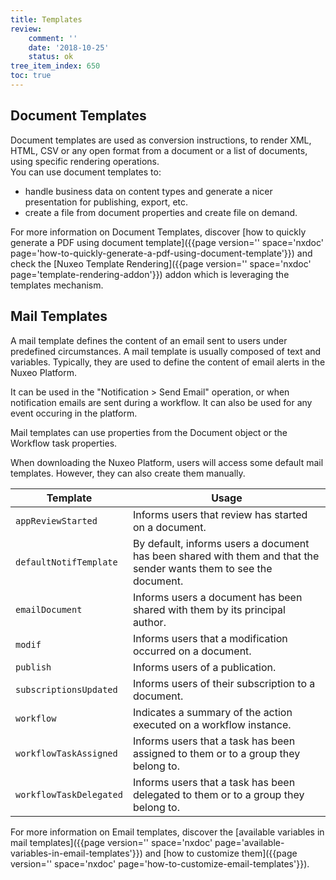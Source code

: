 ```yaml
---
title: Templates
review:
    comment: ''
    date: '2018-10-25'
    status: ok
tree_item_index: 650
toc: true
---
```

## Document Templates

Document templates are used as conversion instructions, to render XML, HTML, CSV or any open format from a document or a list of documents, using specific rendering operations.</br>
You can use document templates to:

- handle business data on content types and generate a nicer presentation for publishing, export, etc.
- create a file from document properties and create file on demand.

For more information on Document Templates, discover [how to quickly generate a PDF using document template]({{page version='' space='nxdoc' page='how-to-quickly-generate-a-pdf-using-document-template'}}) and check the [Nuxeo Template Rendering]({{page version='' space='nxdoc' page='template-rendering-addon'}}) addon which is leveraging the templates mechanism.

## Mail Templates

A mail template defines the content of an email sent to users under predefined circumstances. A mail template is usually composed of text and variables. Typically, they are used to define the content of email alerts in the Nuxeo Platform.

It can be used in the "Notification > Send Email" operation, or when notification emails are sent during a workflow. It can also be used for any event occuring in the platform.

Mail templates can use properties from the Document object or the Workflow task properties.

When downloading the Nuxeo Platform, users will access some default mail templates. However, they can also create them manually.  

| Template | Usage |
|---|---|
| `appReviewStarted` | Informs users that review has started on a document. |
| `defaultNotifTemplate` | By default, informs users a document has been shared with them and that the sender wants them to see the document. |
| `emailDocument`  | Informs users a document has been shared with them by its principal author. |
| `modif` | Informs users that a modification occurred on a document. |
| `publish` | Informs users of a publication. |
| `subscriptionsUpdated` | Informs users of their subscription to a document.  |
| `workflow` | Indicates a summary of the action executed on a workflow instance. |
| `workflowTaskAssigned` | Informs users that a task has been assigned to them or to a group they belong to.   |
| `workflowTaskDelegated` | Informs users that a task has been delegated to them or to a group they belong to. |

For more information on Email templates, discover the [available variables in mail templates]({{page version='' space='nxdoc' page='available-variables-in-email-templates'}}) and [how to customize them]({{page version='' space='nxdoc' page='how-to-customize-email-templates'}}).
